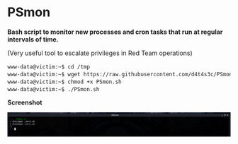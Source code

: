# PSmon

**Bash script to monitor new processes and cron tasks that run at regular intervals of time.**

(Very useful tool to escalate privileges in Red Team operations)

```bash
www-data@victim:~$ cd /tmp
www-data@victim:~$ wget https://raw.githubusercontent.com/d4t4s3c/PSmon/main/PSmon.sh
www-data@victim:~$ chmod +x PSmon.sh
www-data@victim:~$ ./PSmon.sh
```
**Screenshot**

![](/1.png)
